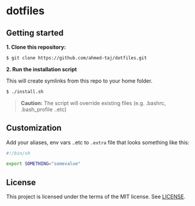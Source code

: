 # dotfiles

## Getting started

**1. Clone this repository:**

```sh
$ git clone https://github.com/ahmed-taj/dotfiles.git
```

**2. Run the installation script**

This will create symlinks from this repo to your home folder.

```sh
$ ./install.sh
```

> **Caution:** The script will override existing files (e.g. .bashrc, .bash_profile ..etc)

## Customization

Add your aliases, env vars ..etc to `.extra` file that looks something like this:

```sh
#!/bin/sh

export SOMETHING="somevalue"
``` 

## License

This project is licensed under the terms of the MIT license. See [LICENSE](./LICENSE).